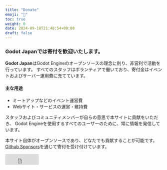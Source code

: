 ```yaml
---
title: "Donate"
emoji: "📝"
toc: true
weight: 0
date: 2024-09-18T21:48:54+09:00
draft: false
---
```


### Godot Japanでは寄付を歓迎いたします。

**Godot Japan**はGodot Engineのオープンソースの理念に則り、非営利で活動を行っています。
すべてのスタッフはボランティアで働いており、寄付金はイベントおよびサーバー運用費に充てています。

#### 主な用途

- ミートアップなどのイベント運営費
- Webサイト・サービスの運営・維持費


スタッフおよびコミュニティメンバーが自らの意思で本サイトに貢献をいただき、
Godot Engineを使用するすべてのユーザーのために、常に情報を発信しています。

本サイト自体がオープンソースであり、どなたでも貢献することが可能です。
[Github Sponsors](https://github.com/sponsors/godot-jp)を通じて寄付を受け付けています。

<p class="text-center">
<iframe src="https://github.com/sponsors/godot-jp/button" title="Sponsor deobald" class="rounded d-inline" height="35" width="107" style="border: 0;"></iframe>
</p>